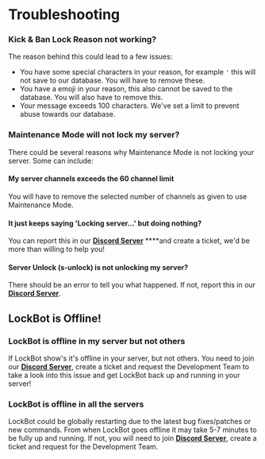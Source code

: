 # Troubleshooting

### Kick & Ban Lock Reason not working?

The reason behind this could lead to a few issues:

* You have some special characters in your reason, for example `'` this will not save to our database. You will have to remove these.
* You have a emoji in your reason, this also cannot be saved to the database. You will also have to remove this.
* Your message exceeds 100 characters. We've set a limit to prevent abuse towards our database.

### Maintenance Mode will not lock my server?

There could be several reasons why Maintenance Mode is not locking your server. Some can include:

#### My server channels exceeds the 60 channel limit

You will have to remove the selected number of channels as given to use Maintenance Mode. 

#### It just keeps saying 'Locking server...' but doing nothing?

You can report this in our [**Discord Server**](https://discord.gg/RKHan5u) ****and create a ticket, we'd be more than willing to help you!

#### Server Unlock \(s-unlock\) is not unlocking my server?

There should be an error to tell you what happened. If not, report this in our [**Discord Server**](https://discord.gg/RKHan5u).

## LockBot is Offline!

### LockBot is offline in my server but not others

If LockBot show's it's offline in your server, but not others. You need to join our [**Discord Server**](https://discord.gg/RKHan5u), create a ticket and request the Development Team to take a look into this issue and get LockBot back up and running in your server!

### LockBot is offline in all the servers

LockBot could be globally restarting due to the latest bug fixes/patches or new commands. From when LockBot goes offline it may take 5-7 minutes to be fully up and running. If not, you will need to join [**Discord Server**](https://discord.gg/RKHan5u), create a ticket and request for the Development Team.

